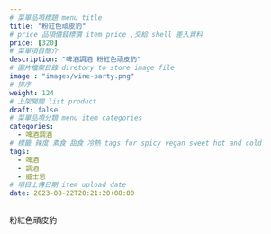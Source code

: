 ```yaml
---
# 菜單品項標題 menu title 
title: "粉紅色頑皮豹"
# price 品項價錢標價 item price ,交給 shell 差入資料
price: [320] 
# 菜單項目簡介 
description: "啤酒調酒 粉紅色頑皮豹"
# 圖片檔案目錄 diretory to store image file
image : "images/wine-party.png"
# 排序
weight: 124 
# 上架開關 list product 
draft: false
# 菜單品項分類 menu item categories 
categories:
  - 啤酒調酒 
# 標籤 辣度 素食 甜食 冷熱 tags for spicy vegan sweet hot and cold 
tags:
  - 啤酒
  - 調酒 
  - 威士忌
# 項目上傳日期 item upload date 
date: 2023-08-22T20:21:20+08:00
---
```


 粉紅色頑皮豹
